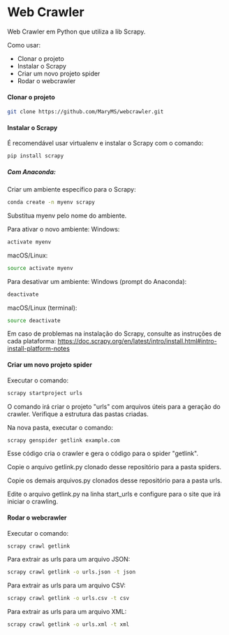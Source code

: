 # Web Crawler
Web Crawler em Python que utiliza a lib Scrapy.



Como usar:

- Clonar o projeto
- Instalar o Scrapy
- Criar um novo projeto spider
- Rodar o webcrawler

#### Clonar o projeto
```sh
git clone https://github.com/MaryMS/webcrawler.git
```

#### Instalar o Scrapy
É recomendável usar virtualenv e instalar o Scrapy com o comando:
```sh
pip install scrapy
```

##### Com Anaconda:
Criar um ambiente específico para o Scrapy:
```sh
conda create -n myenv scrapy
```

Substitua myenv pelo nome do ambiente.

Para ativar o novo ambiente:
Windows: 
```sh
activate myenv
```

macOS/Linux:
```sh
source activate myenv
```

Para desativar um ambiente:
Windows (prompt do Anaconda):
```sh
deactivate
```

macOS/Linux (terminal):
```sh
source deactivate
```


Em caso de problemas na instalação do Scrapy, consulte as instruções de cada plataforma:
https://doc.scrapy.org/en/latest/intro/install.html#intro-install-platform-notes

#### Criar um novo projeto spider

Executar o comando: 
```sh
scrapy startproject urls
```
O comando irá criar o projeto "urls" com arquivos úteis para a geração do crawler. 
Verifique a estrutura das pastas criadas.

Na nova pasta, executar o comando: 
```sh
scrapy genspider getlink example.com
```
Esse código cria o crawler e gera o código para o spider "getlink".

Copie o arquivo getlink.py clonado desse repositório para a pasta spiders.

Copie os demais arquivos.py clonados desse repositório para a pasta urls.

Edite o arquivo getlink.py na linha start_urls e configure para o site que irá iniciar o crawling.

#### Rodar o webcrawler

Executar o comando: 
```sh
scrapy crawl getlink
```
Para extrair as urls para um arquivo JSON: 
```sh
scrapy crawl getlink -o urls.json -t json
```
Para extrair as urls para um arquivo CSV: 
```sh
scrapy crawl getlink -o urls.csv -t csv
```
Para extrair as urls para um arquivo XML:
```sh
scrapy crawl getlink -o urls.xml -t xml
```
